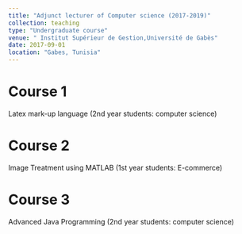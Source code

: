 ```yaml
---
title: "Adjunct lecturer of Computer science (2017-2019)"
collection: teaching
type: "Undergraduate course"
venue: " Institut Supérieur de Gestion,Université de Gabès"
date: 2017-09-01 
location: "Gabes, Tunisia"
---
```


Course 1
======
Latex mark-up language (2nd year students: computer science)

Course 2
======
Image Treatment using MATLAB (1st year students: E-commerce)

Course 3
======
Advanced Java Programming (2nd year students: computer science)
